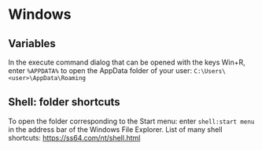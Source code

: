 # Windows

## Variables

In the execute command dialog that can be opened with the keys Win+R, enter
`%APPDATA%` to open the AppData folder of your user: `C:\Users\<user>\AppData\Roaming`


## Shell: folder shortcuts

To open the folder corresponding to the Start menu: enter `shell:start menu` in the address bar of the Windows File Explorer.
List of many shell shortcuts:
<https://ss64.com/nt/shell.html>

